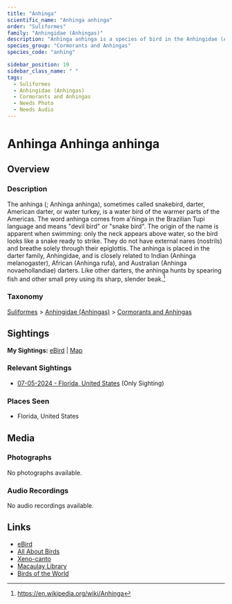 ```yaml
---
title: "Anhinga"
scientific_name: "Anhinga anhinga"
order: "Suliformes"
family: "Anhingidae (Anhingas)"
description: "Anhinga anhinga is a species of bird in the Anhingidae (Anhingas) family. It has been observed 1 times."
species_group: "Cormorants and Anhingas"
species_code: "anhing"

sidebar_position: 19
sidebar_class_name: " "
tags: 
  - Suliformes
  - Anhingidae (Anhingas)
  - Cormorants and Anhingas
  - Needs Photo
  - Needs Audio
---
```


# Anhinga <span className='sci_name'>Anhinga anhinga</span>

## Overview

### Description
The anhinga (; Anhinga anhinga), sometimes called snakebird, darter, American darter, or water turkey, is a water bird of the warmer parts of the Americas. The word anhinga comes from a'ñinga in the Brazilian Tupi language and means "devil bird" or "snake bird". The origin of the name is apparent when swimming: only the neck appears above water, so the bird looks like a snake ready to strike. They do not have external nares (nostrils) and breathe solely through their epiglottis.
The anhinga is placed in the darter family, Anhingidae, and is closely related to Indian (Anhinga melanogaster), African (Anhinga rufa), and Australian (Anhinga novaehollandiae) darters. Like other darters, the anhinga hunts by spearing fish and other small prey using its sharp, slender beak.[^1]

[^1]: https://en.wikipedia.org/wiki/Anhinga

### Taxonomy
[Suliformes](/tags/suliformes) > [Anhingidae (Anhingas)](/tags/anhingidae-anhingas) > [Cormorants and Anhingas](/tags/cormorants-and-anhingas)


## Sightings

**My Sightings:** [eBird](https://ebird.org/lifelist?r=world&time=life&spp=anhing) | [Map](/map?species_code=anhing)

### Relevant Sightings

* [07-05-2024 - Florida, United States](https://ebird.org/checklist/S185535945) (Only Sighting)

### Places Seen

* Florida, United States



## Media
### Photographs
No photographs available.

### Audio Recordings
No audio recordings available.

## Links
* [eBird](https://ebird.org/species/anhing) 
* [All About Birds](https://www.allaboutbirds.org/guide/anhing) 
* [Xeno-canto](https://www.xeno-canto.org/species/anhinga-anhinga) 
* [Macaulay Library](https://search.macaulaylibrary.org/catalog?taxonCode=anhing&sort=rating_rank_desc)
* [Birds of the World](https://birdsoftheworld.org/bow/species/anhing)
